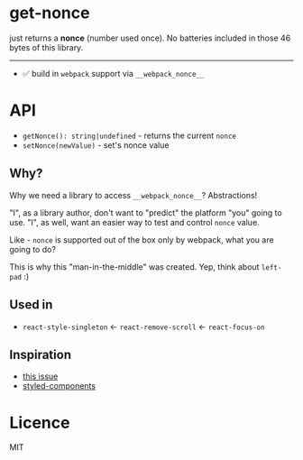 # get-nonce

just returns a **nonce** (number used once). No batteries included in those 46 bytes of this library.

---

- ✅ build in `webpack` support via `__webpack_nonce__`

# API

- `getNonce(): string|undefined` - returns the current `nonce`
- `setNonce(newValue)` - set's nonce value

## Why?

Why we need a library to access `__webpack_nonce__`? Abstractions!

"I", as a library author, don't want to "predict" the platform "you" going to use.
"I", as well, want an easier way to test and control `nonce` value.

Like - `nonce` is supported out of the box only by webpack, what you are going to do?

This is why this "man-in-the-middle" was created.
Yep, think about `left-pad` :)

## Used in

- `react-style-singleton` <- `react-remove-scroll` <- `react-focus-on`

## Inspiration

- [this issue](https://github.com/theKashey/react-remove-scroll/issues/21)
- [styled-components](https://github.com/styled-components/styled-components/blob/147b0e9a1f10786551b13fd27452fcd5c678d5e0/packages/styled-components/src/utils/nonce.js)

# Licence

MIT
